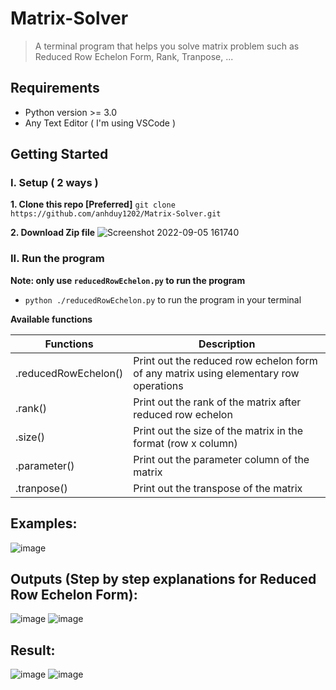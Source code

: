 # Matrix-Solver
> A terminal program that helps you solve matrix problem such as Reduced Row Echelon Form, Rank, Tranpose, ...

## Requirements
* Python version >= 3.0 
* Any Text Editor ( I'm using VSCode )

## Getting Started
### I. Setup ( 2 ways )

**1.  Clone this repo [Preferred]**
``` git clone https://github.com/anhduy1202/Matrix-Solver.git ```

**2.  Download Zip file**
![Screenshot 2022-09-05 161740](https://user-images.githubusercontent.com/58461444/188806671-2cd2aff5-dc15-4b40-be3d-cc9a44900dec.jpg)


### II. Run the program
**Note: only use ```reducedRowEchelon.py``` to run the program**

* ```python ./reducedRowEchelon.py``` to run the program in your terminal

**Available functions**

| Functions  | Description |
| ------------- | ------------- |
| .reducedRowEchelon()  | Print out the reduced row echelon form of any matrix using elementary row operations  |
| .rank()  | Print out the rank of the matrix after reduced row echelon  |
| .size() | Print out the size of the matrix in the format (row x column) |
| .parameter() | Print out the parameter column of the matrix |
| .tranpose() | Print out the transpose of the matrix |

## Examples:
![image](https://user-images.githubusercontent.com/58461444/188806814-7c0631f5-def1-41df-902e-01b086a9b94e.png)

## Outputs (Step by step explanations for Reduced Row Echelon Form):
![image](https://user-images.githubusercontent.com/58461444/188607269-bbc7d750-993a-4dd1-9a5d-f0f795f8bf2b.png)
![image](https://user-images.githubusercontent.com/58461444/188607368-935e7172-6c73-4c89-983d-8259d43e1058.png)

## Result:
![image](https://user-images.githubusercontent.com/58461444/188806916-4ca8d4e0-d7fe-479f-8620-b290a996794d.png)
![image](https://user-images.githubusercontent.com/58461444/188806945-1b5eccdb-b600-4f20-901b-3d537c2cae75.png)




